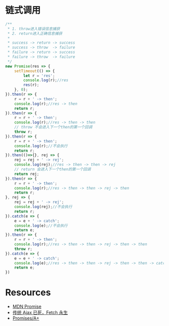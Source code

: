 # 链式调用
```js
/**
 * 1. throw进入错误信息捕获
 * 2. return进入正确信息捕获
 * 
 * success -> return -> success
 * success -> throw  -> failure
 * failure -> return -> success
 * failure -> throw  -> failure
 */
new Promise(res => {
    setTimeout(() => {
        let r = 'res';
        console.log(r);//res
        res(r);
    }, 0);
}).then(r => {
    r = r + ' -> then';
    console.log(r);//res -> then
    return r;
}).then(r => {
    r = r + ' -> then';
    console.log(r);//res -> then -> then
    // throw 不会进入下一个then的第一个回调
    throw r;
}).then(r => {
    r = r + ' -> then';
    console.log(r);//不会执行
    return r;
}).then(()=>{}, rej => {
    rej = rej + ' -> rej';
    console.log(rej);//res -> then -> then -> rej
    // return 会进入下一个then的第一个回调
    return rej;
}).then(r => {
    r = r + ' -> then';
    console.log(r);//res -> then -> then -> rej -> then
    return r;
}, rej => {
    rej = rej + ' -> rej';
    console.log(rej);//不会执行
    return r;
}).catch(e => {
    e = e + ' -> catch';
    console.log(e);//不会执行
    return e;
}).then(r => {
    r = r + ' -> then';
    console.log(r);//res -> then -> then -> rej -> then -> then
    throw r;
}).catch(e => {
    e = e + ' -> catch';
    console.log(e);//res -> then -> then -> rej -> then -> then -> catch
    return e;
})
```

# Resources
* [MDN Promise](https://developer.mozilla.org/zh-CN/docs/Web/JavaScript/Reference/Global_Objects/Promise)
* [传统 Ajax 已死，Fetch 永生](https://github.com/camsong/blog/issues/2)
* [Promises/A+](https://promisesaplus.com/)